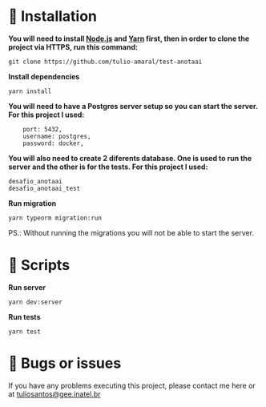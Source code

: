 # 🔧 Installation

**You will need to install [Node.js](https://nodejs.org/en/download/) and [Yarn](https://yarnpkg.com/) first, then in order to clone the project via HTTPS, run this command:**

```git clone https://github.com/tulio-amaral/test-anotaai```

**Install dependencies**

```yarn install```

**You will need to have a Postgres server setup so you can start the server. For this project I used:**

```
    port: 5432,
    username: postgres,
    password: docker,
```

**You will also need to create 2 diferents database. One is used to run the server and the other is for the tests. For this project I used:**

```
desafio_anotaai
desafio_anotaai_test
```

**Run migration**

```yarn typeorm migration:run```

PS.: Without running the migrations you will not be able to start the server.

# 🚀 Scripts
**Run server**

```yarn dev:server```

**Run tests**

```yarn test```


# 🐛 Bugs or issues
If you have any problems executing this project, please contact me here or at tuliosantos@gee.inatel.br